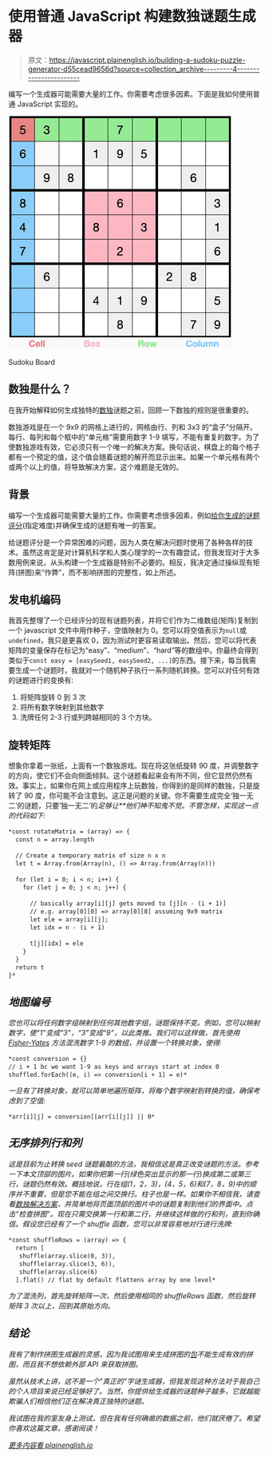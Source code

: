 # 使用普通 JavaScript 构建数独谜题生成器

> 原文：<https://javascript.plainenglish.io/building-a-sudoku-puzzle-generator-d55cead9656d?source=collection_archive---------4----------------------->

编写一个生成器可能需要大量的工作。你需要考虑很多因素。下面是我如何使用普通 JavaScript 实现的。

![](img/fdab8ce7542d19798df0653a1657648d.png)

Sudoku Board

## 数独是什么？

在我开始解释如何生成独特的[数独](https://en.wikipedia.org/wiki/Sudoku)谜题之前，回顾一下数独的规则是很重要的。

数独游戏是在一个 9x9 的网格上进行的，网格由行、列和 3x3 的“盒子”分隔开。每行、每列和每个框中的“单元格”需要用数字 1-9 填写，不能有重复的数字。为了使数独游戏有效，它必须只有一个唯一的解决方案。换句话说，棋盘上的每个格子都有一个预定的值，这个值会随着谜题的解开而显示出来。如果一个单元格有两个或两个以上的值，将导致解决方案，这个难题是无效的。

## **背景**

编写一个生成器可能需要大量的工作。你需要考虑很多因素，例如[给你生成的谜题评分](https://www.sudokuessentials.com/grading-sudoku-puzzles.html)(指定难度)并确保生成的谜题有唯一的答案。

给谜题评分是一个异常困难的问题，因为人类在解决问题时使用了各种各样的技术。虽然这肯定是对计算机科学和人类心理学的一次有趣尝试，但我发现对于大多数用例来说，从头构建一个生成器是特别不必要的。相反，我决定通过操纵现有矩阵(拼图)来“作弊”，而不影响拼图的完整性，如上所述。

## 发电机编码

我首先整理了一个已经评分的现有谜题列表，并将它们作为二维数组(矩阵)复制到一个 javascript 文件中用作种子，空值映射为 0。您可以将空值表示为`null`或`undefined`，我只是更喜欢 0，因为测试时更容易读取输出。然后，您可以将代表矩阵的变量保存在标记为“easy”、“medium”、“hard”等的数组中。你最终会得到类似于`const easy = [easySeed1, easySeed2, ...]`的东西。接下来，每当我需要生成一个谜题时，我就对一个随机种子执行一系列随机转换。您可以对任何有效的谜题进行的变换有:

1.  将矩阵旋转 0 到 3 次
2.  将所有数字映射到其他数字
3.  洗牌任何 2-3 行或列跨越相同的 3 个方块。

## 旋转矩阵

想象你拿着一张纸，上面有一个数独游戏。现在将这张纸旋转 90 度，并调整数字的方向，使它们不会向侧面倾斜。这个谜题看起来会有所不同，但它显然仍然有效。事实上，如果你在网上或应用程序上玩数独，你得到的是同样的数独，只是旋转了 90 度，你可能不会注意到。这正是问题的关键。你不需要生成完全‘独一无二’的谜题，只要‘独一无二’的*足够让**他们神不知鬼不觉。不管怎样，实现这一点的代码如下:*

```
*const rotateMatrix = (array) => {
  const n = array.length  

  // Create a temporary matrix of size n x n
  let t = Array.from(Array(n), () => Array.from(Array(n)))

  for (let i = 0; i < n; i++) {
    for (let j = 0; j < n; j++) {

      // basically array[i][j] gets moved to [j][n - (i + 1)]
      // e.g. array[0][0] => array[0][8] assuming 9x9 matrix
      let ele = array[i][j];
      let idx = n - (i + 1)

      t[j][idx] = ele
    }
  }
  return t
}*
```

## *地图编号*

*您也可以将任何数字组映射到任何其他数字组，谜题保持不变。例如，您可以映射数字，使“1”变成“3”，“3”变成“9”，以此类推。我们可以这样做，首先使用 [Fisher-Yates](https://medium.com/@oldwestaction/randomness-is-hard-e085decbcbb2) 方法混洗数字 1-9 的数组，并设置一个转换对象，使得:*

```
*const conversion = {}
// i + 1 bc we want 1-9 as keys and arrays start at index 0 
shuffled.forEach((e, i) => conversion[i + 1] = e)*
```

*一旦有了转换对象，就可以简单地遍历矩阵，将每个数字映射到转换的值，确保考虑到了空值:*

```
*arr[i][j] = conversion[[arr[i][j]] || 0*
```

## *无序排列行和列*

*这是目前为止转换 seed 谜题最酷的方法，我相信这是真正改变谜题的方法。参考一下本文顶部的图片。如果你把第一行(绿色突出显示的那一行)换成第二或第三行，谜题仍然有效。概括地说，行在组(1，2，3)，(4，5，6)和(7，8，9)中的顺序并不重要，但是您不能在组之间交换行。柱子也是一样。如果你不相信我，请查看[数独解决方案](https://www.sudoku-solutions.com/)，并简单地将页面顶部的图片中的谜题复制到他们的界面中。点击“检查拼图”。现在只需交换第一行和第二行，并继续这样做的行和列，直到你确信。假设您已经有了一个 shuffle 函数，您可以非常容易地对行进行洗牌:*

```
*const shuffleRows = (array) => {
  return [
   shuffle(array.slice(0, 3)),
   shuffle(array.slice(3, 6)),
   shuffle(array.slice(6)
  ].flat() // flat by default flattens array by one level*
```

*为了混洗列，首先旋转矩阵一次，然后使用相同的 shuffleRows 函数，然后旋转矩阵 3 次以上，回到其原始方向。*

## *结论*

*我有了制作拼图生成器的灵感，因为我试图用来生成拼图的[包](https://yarnpkg.com/?q=sudoku&p=1)不能生成有效的拼图，而且我不想依赖外部 API 来获取拼图。*

*虽然从技术上讲，这不是一个“真正的”字谜生成器，但我发现这种方法对于我自己的个人项目来说已经足够好了。当然，你提供给生成器的谜题种子越多，它就越能欺骗人们相信他们正在解决真正独特的谜题。*

*我试图在我的室友身上测试，但在我有任何确凿的数据之前，他们就厌倦了。希望你喜欢这篇文章，感谢阅读！*

*[*更多内容看 plainenglish.io*](http://plainenglish.io/)*